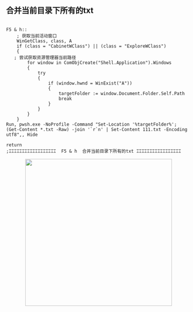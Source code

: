 ## 合并当前目录下所有的txt

```

F5 & h::
    ; 获取当前活动窗口
    WinGetClass, class, A
    if (class = "CabinetWClass") || (class = "ExploreWClass") 
    {
   ; 尝试获取资源管理器当前路径
        for window in ComObjCreate("Shell.Application").Windows
        {
            try
            {
                if (window.hwnd = WinExist("A"))
                {
                    targetFolder := window.Document.Folder.Self.Path
                    break
                }
            }
        }
    }
Run, pwsh.exe -NoProfile -Command "Set-Location '%targetFolder%'; (Get-Content *.txt -Raw) -join '`r`n' | Set-Content 111.txt -Encoding utf8",, Hide

return
;ΞΞΞΞΞΞΞΞΞΞΞΞΞΞΞΞΞΞ  F5 & h  合并当前目录下所有的txt ΞΞΞΞΞΞΞΞΞΞΞΞΞΞΞΞΞ

```



<p align="center"><img src="https://cdn.jsdelivr.net/gh/zb9678/img9@main/im3/10.07:14:52:54.png" style="width:400px;"></p><br>